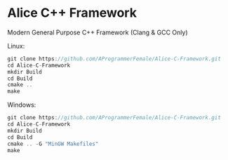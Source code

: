 # Alice C++ Framework

Modern General Purpose C++ Framework (Clang & GCC Only)

Linux:

```C++
git clone https://github.com/AProgrammerFemale/Alice-C-Framework.git
cd Alice-C-Framework
mkdir Build
cd Build
cmake ..
make
```

Windows:

```C++
git clone https://github.com/AProgrammerFemale/Alice-C-Framework.git
cd Alice-C-Framework
mkdir Build
cd Build
cmake .. -G "MinGW Makefiles"
make
```

